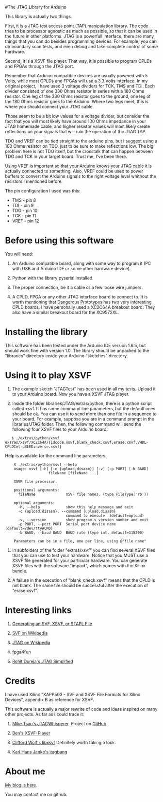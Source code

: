 #The JTAG Library for Arduino

This library is actually two things.

First, it is a JTAG test access point (TAP) manipulation library. The code
tries to be processor agnostic as much as possible, so that it can be used in
the future in other platforms. JTAG is a powerfull interface, there are many
things that you can do besides programming devices. For example, you can do
boundary scan tests, and even debug and take complete control of some hardware.

Second, it is a XSVF file player. That way, it is possible to program CPLDs and
FPGAs through the JTAG port.

Remember that Arduino compatible devices are usually powered with 5 Volts,
while most CPLDs and FPGAs will use a 3.3 Volts interface. In my original
project, I have used 3 voltage dividers for TCK, TMS and TDI. Each divider
consisted of one 330 Ohms resistor in series with a 180 Ohms resistor. One leg
of the 330 Ohms resistor goes to the ground, one leg of the 180 Ohms resistor
goes to the Arduino. Where two legs meet, this is where you should connect your
JTAG cable.

Those seem to be a bit low values for a voltage divider, but consider the fact
that you will most likely have around 100 Ohms impedance in your JTAG
homemade cable, and higher resistor values will most likely create reflections
on your signals that will ruin the operation of the JTAG TAP.

TDO and VREF can be tied straight to the arduino pins, but I suggest using a
100 Ohms resistor on TDO, just to be sure to make reflections low. The big
problem here is not TDO itself, but the crosstalk that can happen between TDO
and TCK in your target board. Trust me, I've been there.

Using VREF is important so that your Arduino knows your JTAG cable it is actually
connected to something. Also, VREF could be used to power buffers to convert
the Arduino signals to the right voltage level whithout the resistors I
mentioned before.

The pin configuration I used was this:

- TMS  - pin 8
- TDI  - pin 9
- TDO  - pin 10
- TCK  - pin 11
- VREF - pin 12


Before using this software
==========================

You will need:

1. An Arduino compatible board, along with some way to program it (PC with USB
   and Arduino IDE or some other hardware device).

1. Python with the library pyserial installed.

1. The proper connection, be it a cable or a few loose wire jumpers.

1. A CPLD, FPGA or any other JTAG interface board to connect to. It is worth
   mentioning that [Dangerous Prototypes](http://dangerousprototypes.com/)
   has two very interesting CPLD boards. I have personally used a XC2C64A
   breakout board. They also have a similar breakout board for the XC9572XL.


Installing the library
======================

This software has been tested under the Arduino IDE version 1.6.5, but should
work fine with version 1.0. The library should be unpacked to the "libraries"
directory inside your Arduino "sketches" directory.


Using it to play XSVF
=====================

1. The example sketch "JTAGTest" has been used in all my tests. Upload it to
   your Arduino board. Now you have a XSVF JTAG player.

1. Inside the folder libraries/JTAG/extras/python, there is a python script
   called xsvf. It has some command line parameters, but the default ones
   should be ok. You can use it to send more than one file in a sequence to
   your board. For example, suppose you are in a command prompt in the
   libraries/JTAG folder. Then, the following command will send the following
   four XSVF files to your Arduino board:
```
   $ ./extras/python/xsvf extras/xsvf/XC2C64A/{idcode.xsvf,blank_check.xsvf,erase.xsvf,VHDL-CPLDIntro3LEDinverse.xsvf}
```
   Help is available for the command line parameters:
```
	$ ./extras/python/xsvf --help
	usage: xsvf [-h] [-c {upload,disasm}] [-v] [-p PORT] [-b BAUD]
            	    fileName [fileName ...]

	XSVF file processor.

	positional arguments:
  	  fileName              XSVF file names. (type FileType('rb'))

	optional arguments:
  	  -h, --help            show this help message and exit
  	  -c {upload,disasm}, --command {upload,disasm}
                        	command to execute. (default=upload)
  	  -v, --version         show program's version number and exit
  	  -p PORT, --port PORT  Serial port device name (default=/dev/ttyACM0)
  	  -b BAUD, --baud BAUD  BAUD rate (type int, default=115200)

	Parameters can be in a file, one per line, using @"file name"
```
1. In subfolders of the folder "extras/xsvf" you can find several XSVF files
   that you can use to test your hardware. Notice that you MUST use a XSVF file
   generated for your particular hardware. You can generate XSVF files with the
   software "impact", which comes with the Xilinx bundle.

1. A failure in the execution of "blank_check.xsvf" means that the CPLD is not
   blank. The same file should be successful after the execution of
   "erase.xsvf".


Interesting links
=================

1. [Generating an SVF, XSVF, or STAPL File](http://www.xilinx.com/support/documentation/sw_manuals/xilinx11/pp_p_process_generate_svf_file.htm)

1. [SVF on Wikipedia](https://en.wikipedia.org/wiki/Serial_Vector_Format)

1. [JTAG on Wikipedia](https://en.wikipedia.org/wiki/Joint_Test_Action_Group)

1. [fpga4fun](http://www.fpga4fun.com/JTAG.html)

1. [Rohit Dureja's JTAG Simplified](https://rohitdureja.wordpress.com/category/cpldfpga/)


Credits
=======

I have used Xilinx "XAPP503 - SVF and XSVF File Formats for
Xilinx Devices", appendix B as reference for XSVF.

This software is actually a major rewrite of code and ideas inspired on many
other projects. As far as I could trace it:

1. [Mike Tsao's JTAGWhisperer](http://www.sowbug.com/). Project on [GitHub](https://github.com/sowbug/JTAGWhisperer/).

1. [Ben's XSVF-Player](https://github.com/ben0109/XSVF-Player/)

1. [Clifford Wolf's libxsvf](http://www.clifford.at/libxsvf/) Definitely worth taking a look.

1. [Karl Hans Janke's jtagbang](http://www.khjk.org/log/2013/aug/jtagbang.html)


About me
========

[My blog is here](http://eeandcs.blogspot.com.br/).

You may contact me on github.

